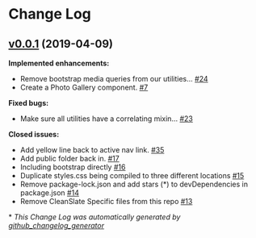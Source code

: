 # Change Log

## [v0.0.1](https://github.com/wvuweb/wvu-design-system/tree/v0.0.1) (2019-04-09)
**Implemented enhancements:**

- Remove bootstrap media queries from our utilities... [\#24](https://github.com/wvuweb/wvu-design-system/issues/24)
- Create a Photo Gallery component. [\#7](https://github.com/wvuweb/wvu-design-system/issues/7)

**Fixed bugs:**

- Make sure all utilities have a correlating mixin... [\#23](https://github.com/wvuweb/wvu-design-system/issues/23)

**Closed issues:**

- Add yellow line back to active nav link. [\#35](https://github.com/wvuweb/wvu-design-system/issues/35)
- Add public folder back in. [\#17](https://github.com/wvuweb/wvu-design-system/issues/17)
- Including bootstrap directly [\#16](https://github.com/wvuweb/wvu-design-system/issues/16)
- Duplicate styles.css being compiled to three different locations [\#15](https://github.com/wvuweb/wvu-design-system/issues/15)
- Remove package-lock.json and add stars \(\*\) to devDependencies in package.json [\#14](https://github.com/wvuweb/wvu-design-system/issues/14)
- Remove CleanSlate Specific files from this repo [\#13](https://github.com/wvuweb/wvu-design-system/issues/13)



\* *This Change Log was automatically generated by [github_changelog_generator](https://github.com/skywinder/Github-Changelog-Generator)*